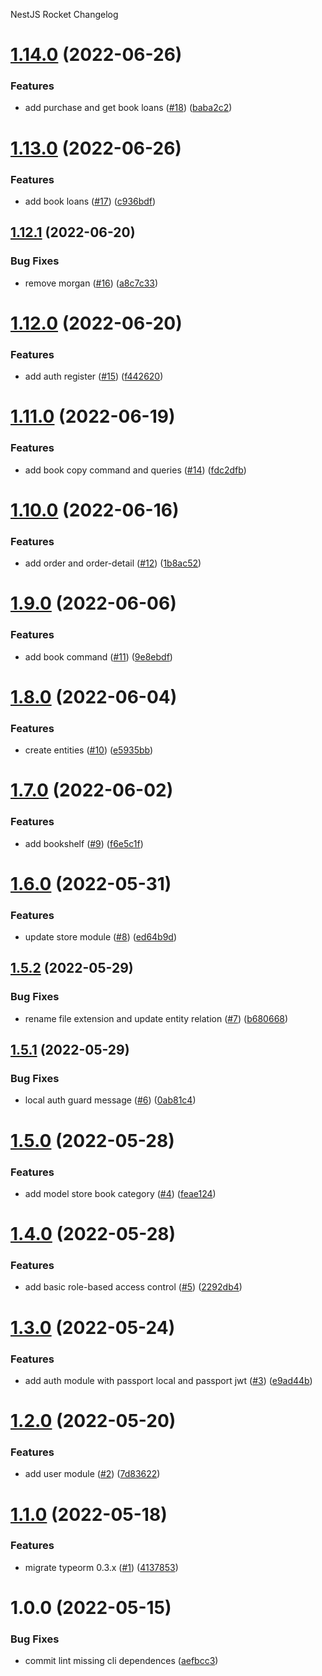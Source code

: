 NestJS Rocket Changelog

# [1.14.0](https://github.com/Notekunn/flex-library-backend/compare/v1.13.0...v1.14.0) (2022-06-26)


### Features

* add purchase and get book loans ([#18](https://github.com/Notekunn/flex-library-backend/issues/18)) ([baba2c2](https://github.com/Notekunn/flex-library-backend/commit/baba2c2e93180054e2f757131ffdf5ae14c3abcf))

# [1.13.0](https://github.com/Notekunn/flex-library-backend/compare/v1.12.1...v1.13.0) (2022-06-26)


### Features

* add book loans ([#17](https://github.com/Notekunn/flex-library-backend/issues/17)) ([c936bdf](https://github.com/Notekunn/flex-library-backend/commit/c936bdfc31a153bd4f0823ac6d66841d19ff39f3))

## [1.12.1](https://github.com/Notekunn/flex-library-backend/compare/v1.12.0...v1.12.1) (2022-06-20)


### Bug Fixes

* remove morgan ([#16](https://github.com/Notekunn/flex-library-backend/issues/16)) ([a8c7c33](https://github.com/Notekunn/flex-library-backend/commit/a8c7c33b24feddb86bf7c1dd7ce927aaad96ca46))

# [1.12.0](https://github.com/Notekunn/flex-library-backend/compare/v1.11.0...v1.12.0) (2022-06-20)


### Features

* add auth register ([#15](https://github.com/Notekunn/flex-library-backend/issues/15)) ([f442620](https://github.com/Notekunn/flex-library-backend/commit/f44262007b91000f15ad6f8d6b30c8a81cbe58ed))

# [1.11.0](https://github.com/Notekunn/flex-library-backend/compare/v1.10.0...v1.11.0) (2022-06-19)


### Features

* add book copy command and queries ([#14](https://github.com/Notekunn/flex-library-backend/issues/14)) ([fdc2dfb](https://github.com/Notekunn/flex-library-backend/commit/fdc2dfb751199eb7aee7ede87b202e963043d56a))

# [1.10.0](https://github.com/Notekunn/flex-library-backend/compare/v1.9.0...v1.10.0) (2022-06-16)


### Features

* add order and order-detail ([#12](https://github.com/Notekunn/flex-library-backend/issues/12)) ([1b8ac52](https://github.com/Notekunn/flex-library-backend/commit/1b8ac52b3a4dc265336e49c70d033e7176324849))

# [1.9.0](https://github.com/Notekunn/flex-library-backend/compare/v1.8.0...v1.9.0) (2022-06-06)


### Features

* add book command ([#11](https://github.com/Notekunn/flex-library-backend/issues/11)) ([9e8ebdf](https://github.com/Notekunn/flex-library-backend/commit/9e8ebdf1052d9a8ade4f60e0a8bbc2d4e07b5221))

# [1.8.0](https://github.com/Notekunn/flex-library-backend/compare/v1.7.0...v1.8.0) (2022-06-04)


### Features

* create entities ([#10](https://github.com/Notekunn/flex-library-backend/issues/10)) ([e5935bb](https://github.com/Notekunn/flex-library-backend/commit/e5935bb102c5b86bfc173c5f6cd12079d18f28a5))

# [1.7.0](https://github.com/Notekunn/flex-library-backend/compare/v1.6.0...v1.7.0) (2022-06-02)


### Features

* add bookshelf ([#9](https://github.com/Notekunn/flex-library-backend/issues/9)) ([f6e5c1f](https://github.com/Notekunn/flex-library-backend/commit/f6e5c1f00b3b52974b1d2fc1108e27c032fa65f7))

# [1.6.0](https://github.com/Notekunn/flex-library-backend/compare/v1.5.2...v1.6.0) (2022-05-31)


### Features

* update store module ([#8](https://github.com/Notekunn/flex-library-backend/issues/8)) ([ed64b9d](https://github.com/Notekunn/flex-library-backend/commit/ed64b9d391c0ae8c12e5d39c37408e4d568bfcc8))

## [1.5.2](https://github.com/Notekunn/flex-library-backend/compare/v1.5.1...v1.5.2) (2022-05-29)


### Bug Fixes

* rename file extension and update entity relation ([#7](https://github.com/Notekunn/flex-library-backend/issues/7)) ([b680668](https://github.com/Notekunn/flex-library-backend/commit/b68066891d659d02d1818b67b1089a43371c54c5))

## [1.5.1](https://github.com/Notekunn/flex-library-backend/compare/v1.5.0...v1.5.1) (2022-05-29)


### Bug Fixes

* local auth guard message ([#6](https://github.com/Notekunn/flex-library-backend/issues/6)) ([0ab81c4](https://github.com/Notekunn/flex-library-backend/commit/0ab81c40c51d98cca6ed2a0c1282595d49f01b1e))

# [1.5.0](https://github.com/Notekunn/flex-library-backend/compare/v1.4.0...v1.5.0) (2022-05-28)


### Features

* add model store book category ([#4](https://github.com/Notekunn/flex-library-backend/issues/4)) ([feae124](https://github.com/Notekunn/flex-library-backend/commit/feae124de8019e8251991bb52c5642feafb50ecb))

# [1.4.0](https://github.com/Notekunn/flex-library-backend/compare/v1.3.0...v1.4.0) (2022-05-28)


### Features

* add basic role-based access control ([#5](https://github.com/Notekunn/flex-library-backend/issues/5)) ([2292db4](https://github.com/Notekunn/flex-library-backend/commit/2292db4e56eddce961219987e7b406e9d111b7db))

# [1.3.0](https://github.com/Notekunn/flex-library-backend/compare/v1.2.0...v1.3.0) (2022-05-24)


### Features

* add auth module with passport local and passport jwt ([#3](https://github.com/Notekunn/flex-library-backend/issues/3)) ([e9ad44b](https://github.com/Notekunn/flex-library-backend/commit/e9ad44b92902c1ec6fff004c3280942f141e1e24))

# [1.2.0](https://github.com/Notekunn/flex-library-backend/compare/v1.1.0...v1.2.0) (2022-05-20)


### Features

* add user module ([#2](https://github.com/Notekunn/flex-library-backend/issues/2)) ([7d83622](https://github.com/Notekunn/flex-library-backend/commit/7d83622f5cc01bdedf39c8fe318f8dce82bd9d29))

# [1.1.0](https://github.com/Notekunn/flex-library-backend/compare/v1.0.0...v1.1.0) (2022-05-18)


### Features

* migrate typeorm 0.3.x ([#1](https://github.com/Notekunn/flex-library-backend/issues/1)) ([4137853](https://github.com/Notekunn/flex-library-backend/commit/41378533575cda41c9772a781d2ca7dd205ad9e2))

# 1.0.0 (2022-05-15)


### Bug Fixes

* commit lint missing cli dependences ([aefbcc3](https://github.com/Notekunn/flex-library-backend/commit/aefbcc3fee20a6113a010624f13c13a1fbbf9320))
